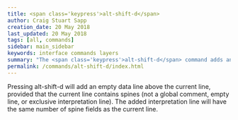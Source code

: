 ```yaml
---
title: <span class='keypress'>alt-shift-d</span>
author: Craig Stuart Sapp
creation_date: 20 May 2018
last_updated: 20 May 2018
tags: [all, commands]
sidebar: main_sidebar
keywords: interface commands layers
summary: "The <span class='keypress'>alt-shift-d</span> command adds an empty interpretation line above the current line in the text editor."
permalink: /commands/alt-shift-d/index.html
---
```


Pressing <span class="keypress">alt-shift-d</span> will add an empty
data line above the current line, provided that the current
line contains spines (not a global comment, empty line, or exclusive
interpretation line).  The added interpretation line will have the same
number of spine fields as the current line.


